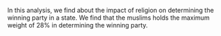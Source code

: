 In this analysis, we find about the impact of religion on determining the winning party in a state. We find that the muslims holds the maximum weight of 28% in determining the winning party.
